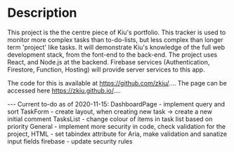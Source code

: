 # Description

This project is the the centre piece of Kiu's portfolio. This tracker is used to monitor more complex tasks than to-do-lists, but less complex than longer term 'project' like tasks. It will demonstrate Kiu's knowledge of the full web development stack, from the font-end to the back-end. The project uses React, and Node.js at the backend. Firebase services (Authentication, Firestore, Function, Hosting) will provide server services to this app.

The code for this is available at https://github.com/zkiu/.... The page can be accessed here https://zkiu.github.io/....

--- Current to-do as of 2020-11-15:
DashboardPage - implement query and sort
TaskForm - create layout, when creating new task -> create a new initial comment
TasksList - change colour of items in task list based on priority
General - implement more security in code, check validation for the project, HTML - set tabindex attribute for Aria, make validation and sanatize input fields
firebase - update security rules
